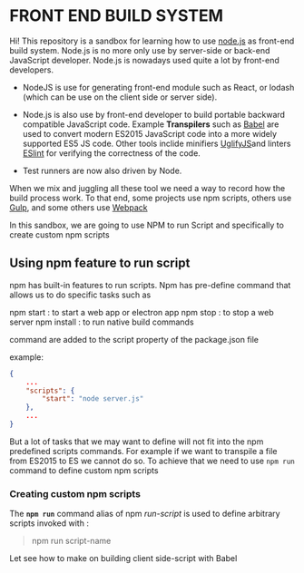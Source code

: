 # FRONT END BUILD SYSTEM

Hi! This repository is a sandbox for learning how to use [node.js](https://nodejs.org/en/) as front-end build system. Node.js is no more only use by server-side or back-end JavaScript developer. Node.js is nowadays used quite a lot by front-end developers.

- NodeJS is use for generating front-end module such as React, or lodash (which can be use on the client side or server side). 

- Node.js is also use by front-end developer to build portable backward compatible JavaScript code. Example __Transpilers__ such as [Babel](https://babeljs.io/) are used to convert modern ES2015 JavaScript code into a more widely supported ES5 JS code. Other tools inclide minifiers [UglifyJS](https://github.com/mishoo/UglifyJS)and linters [ESlint](http://eslint.org) for verifying the correctness of the code.
- Test runners are now also driven by Node.

When we mix and juggling all these tool we need a way to record how the build process work. To that end, some projects use npm scripts, others use [Gulp](https://gulpjs.com/), and some others use [Webpack](https://webpack.js.org/)

In this sandbox, we are going to use NPM to run Script and specifically to create custom npm scripts

## Using npm feature to run script

npm has built-in features to run scripts. Npm has pre-define command that allows us to do specific tasks such as

npm start : to start a web app or electron app
npm stop : to stop a web server
npm install : to run native build commands

command are added to the script property of the package.json file 

example:

```json
{
    ...
    "scripts": {
        "start": "node server.js"
    },
    ...
}
```

But a lot of tasks that we may want to define will not fit into the npm predefined scripts commands. For example if we want to transpile a file from ES2015 to ES we cannot do so. To achieve that we need to use `npm run` command to define custom npm scripts

### Creating custom npm scripts

The **`npm run`** command alias of npm _run-script_ is used to define arbitrary scripts invoked with :
> npm run script-name

Let see how to make on building client side-script with Babel


